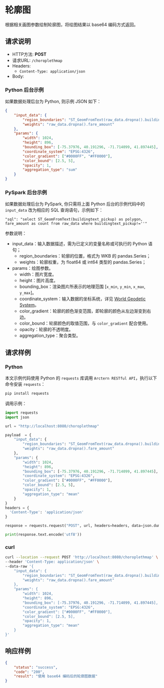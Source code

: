# 轮廓图

根据相关画图参数绘制轮廓图，将绘图结果以 base64 编码方式返回。

## 请求说明

- HTTP方法: **POST**
- 请求URL: `/choroplethmap`
- Headers:
    - `Content-Type: application/json`
- Body:

### Python 后台示例

如果数据处理后台为 Python, 则示例 JSON 如下：

```json
{
    "input_data": {
        "region_boundaries": "ST_GeomFromText(raw_data.dropna().buildingtext_pickup)",
        "weights": "raw_data.dropna().fare_amount"
    },
    "params": {
        "width": 1024,
        "height": 896,
        "bounding_box": [-75.37976, 40.191296, -71.714099, 41.897445],
        "coordinate_system": "EPSG:4326",
        "color_gradient": ["#0000FF", "#FF0000"],
        "color_bound": [2.5, 5],
        "opacity": 1,
        "aggregation_type": "sum"
    }
}
```

### PySpark 后台示例

如果数据处理后台为 PySpark, 你只需将上面 Python 后台的示例代码中的 `input_data` 改为相应的 SQL 查询语句，示例如下：

```
"sql": "select ST_GeomFromText(buildingtext_pickup) as polygon, fare_amount as count from raw_data where buildingtext_pickup!=''"
```

参数说明：

- input_data：输入数据描述，需为已定义的变量名称或可执行的 Python 语句；
    - region_boundaries：轮廓的位置，格式为 WKB 的 pandas.Series；
    - weights：轮廓权重，为 float64 或 int64 类型的 pandas.Series；
- params：绘图参数。
    - width：图片宽度。
    - height：图片高度。
    - bounding_box：渲染图片所表示的地理范围 [`x_min`, `y_min`, `x_max`, `y_max`]。
    - coordinate_system：输入数据的坐标系统，详见 [World Geodetic System](https://en.wikipedia.org/wiki/World_Geodetic_System)。
    - color_gradient：轮廓的颜色渐变范围，即轮廓的颜色从左边渐变到右边。
    - color_bound：轮廓颜色的取值范围，与 `color_gradient` 配合使用。
    - opacity：轮廓的不透明度。
    - aggregation_type：聚合类型。

## 请求样例

### Python

本文示例代码使用 Python 的 `requests` 库调用 `Arctern RESTful API`，执行以下命令安装 `requests`：

```bash
pip install requests
```

调用示例：

```python
import requests
import json

url = "http://localhost:8080/choroplethmap"

payload  = {
    "input_data": {
        "region_boundaries": "ST_GeomFromText(raw_data.dropna().buildingtext_pickup)",
        "weights": "raw_data.dropna().fare_amount"
    },
    "params": {
        "width": 1024,
        "height": 896,
        "bounding_box": [-75.37976, 40.191296, -71.714099, 41.897445],
        "coordinate_system": "EPSG:4326",
        "color_gradient": ["#0000FF", "#FF0000"],
        "color_bound": [2.5, 5],
        "opacity": 1,
        "aggregation_type": "mean"
    }
}
headers = {
  'Content-Type': 'application/json'
}

response = requests.request("POST", url, headers=headers, data=json.dumps(payload))

print(response.text.encode('utf8'))
```

### curl

```bash
curl --location --request POST 'http://localhost:8080/choroplethmap' \
--header 'Content-Type: application/json' \
--data-raw '{
    "input_data": {
        "region_boundaries": "ST_GeomFromText(raw_data.dropna().buildingtext_pickup)",
        "weights": "raw_data.dropna().fare_amount"
    },
    "params": {
        "width": 1024,
        "height": 896,
        "bounding_box": [-75.37976, 40.191296, -71.714099, 41.897445],
        "coordinate_system": "EPSG:4326",
        "color_gradient": ["#0000FF", "#FF0000"],
        "color_bound": [2.5, 5],
        "opacity": 1,
        "aggregation_type": "mean"
    }
}'
```

## 响应样例

```json
{
    "status": "success",
    "code": "200",
    "result": "使用 base64 编码后的轮廓图数据"
}
```